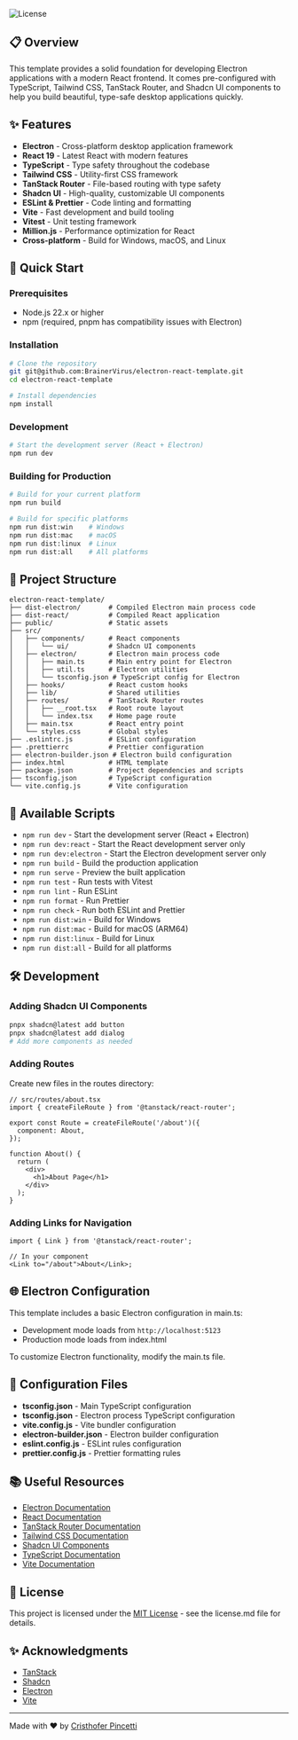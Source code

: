 ![License](https://img.shields.io/badge/license-MIT-blue.svg)

## 📋 Overview

This template provides a solid foundation for developing Electron applications with a modern React frontend. It comes pre-configured with TypeScript, Tailwind CSS, TanStack Router, and Shadcn UI components to help you build beautiful, type-safe desktop applications quickly.

## ✨ Features

- **Electron** - Cross-platform desktop application framework
- **React 19** - Latest React with modern features
- **TypeScript** - Type safety throughout the codebase
- **Tailwind CSS** - Utility-first CSS framework
- **TanStack Router** - File-based routing with type safety
- **Shadcn UI** - High-quality, customizable UI components
- **ESLint & Prettier** - Code linting and formatting
- **Vite** - Fast development and build tooling
- **Vitest** - Unit testing framework
- **Million.js** - Performance optimization for React
- **Cross-platform** - Build for Windows, macOS, and Linux

## 🚀 Quick Start

### Prerequisites

- Node.js 22.x or higher
- npm (required, pnpm has compatibility issues with Electron)

### Installation

```bash
# Clone the repository
git git@github.com:BrainerVirus/electron-react-template.git
cd electron-react-template

# Install dependencies
npm install
```

### Development

```bash
# Start the development server (React + Electron)
npm run dev
```

### Building for Production

```bash
# Build for your current platform
npm run build

# Build for specific platforms
npm run dist:win    # Windows
npm run dist:mac    # macOS
npm run dist:linux  # Linux
npm run dist:all    # All platforms
```

## 📁 Project Structure

```
electron-react-template/
├── dist-electron/       # Compiled Electron main process code
├── dist-react/          # Compiled React application
├── public/              # Static assets
├── src/
│   ├── components/      # React components
│   │   └── ui/          # Shadcn UI components
│   ├── electron/        # Electron main process code
│   │   ├── main.ts      # Main entry point for Electron
│   │   ├── util.ts      # Electron utilities
│   │   └── tsconfig.json # TypeScript config for Electron
│   ├── hooks/           # React custom hooks
│   ├── lib/             # Shared utilities
│   ├── routes/          # TanStack Router routes
│   │   ├── __root.tsx   # Root route layout
│   │   └── index.tsx    # Home page route
│   ├── main.tsx         # React entry point
│   └── styles.css       # Global styles
├── .eslintrc.js         # ESLint configuration
├── .prettierrc          # Prettier configuration
├── electron-builder.json # Electron build configuration
├── index.html           # HTML template
├── package.json         # Project dependencies and scripts
├── tsconfig.json        # TypeScript configuration
└── vite.config.js       # Vite configuration
```

## 📝 Available Scripts

- `npm run dev` - Start the development server (React + Electron)
- `npm run dev:react` - Start the React development server only
- `npm run dev:electron` - Start the Electron development server only
- `npm run build` - Build the production application
- `npm run serve` - Preview the built application
- `npm run test` - Run tests with Vitest
- `npm run lint` - Run ESLint
- `npm run format` - Run Prettier
- `npm run check` - Run both ESLint and Prettier
- `npm run dist:win` - Build for Windows
- `npm run dist:mac` - Build for macOS (ARM64)
- `npm run dist:linux` - Build for Linux
- `npm run dist:all` - Build for all platforms

## 🛠 Development

### Adding Shadcn UI Components

```bash
pnpx shadcn@latest add button
pnpx shadcn@latest add dialog
# Add more components as needed
```

### Adding Routes

Create new files in the routes directory:

```tsx
// src/routes/about.tsx
import { createFileRoute } from '@tanstack/react-router';

export const Route = createFileRoute('/about')({
  component: About,
});

function About() {
  return (
    <div>
      <h1>About Page</h1>
    </div>
  );
}
```

### Adding Links for Navigation

```tsx
import { Link } from '@tanstack/react-router';

// In your component
<Link to="/about">About</Link>;
```

## 🌐 Electron Configuration

This template includes a basic Electron configuration in main.ts:

- Development mode loads from `http://localhost:5123`
- Production mode loads from index.html

To customize Electron functionality, modify the main.ts file.

## 🔧 Configuration Files

- **tsconfig.json** - Main TypeScript configuration
- **tsconfig.json** - Electron process TypeScript configuration
- **vite.config.js** - Vite bundler configuration
- **electron-builder.json** - Electron builder configuration
- **eslint.config.js** - ESLint rules configuration
- **prettier.config.js** - Prettier formatting rules

## 📚 Useful Resources

- [Electron Documentation](https://www.electronjs.org/docs/latest)
- [React Documentation](https://react.dev/)
- [TanStack Router Documentation](https://tanstack.com/router/latest)
- [Tailwind CSS Documentation](https://tailwindcss.com/docs)
- [Shadcn UI Components](https://ui.shadcn.com/)
- [TypeScript Documentation](https://www.typescriptlang.org/docs/)
- [Vite Documentation](https://vitejs.dev/guide/)

## 📄 License

This project is licensed under the [MIT License](./license.md) - see the license.md file for details.

## ✨ Acknowledgments

- [TanStack](https://tanstack.com/)
- [Shadcn](https://ui.shadcn.com/)
- [Electron](https://www.electronjs.org/)
- [Vite](https://vitejs.dev/)

---

Made with ❤️ by [Cristhofer Pincetti](https://github.com/BrainerVirus)
